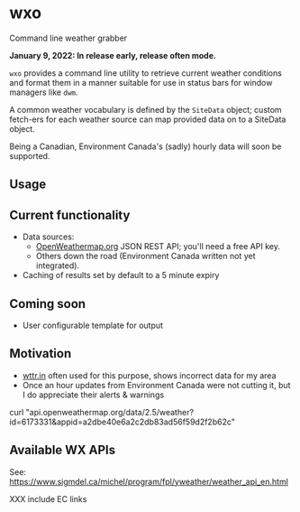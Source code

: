 # wxo
Command line weather grabber

**January 9, 2022: In release early, release often mode.**

`wxo` provides a command line utility to retrieve current weather conditions and
format them in a manner suitable for use in status bars for window managers like
`dwm`. 

A common weather vocabulary is defined by the `SiteData` object; custom fetch-ers
for each weather source can map provided data on to a SiteData object.

Being a Canadian, Environment Canada's (sadly) hourly data will soon be supported.

## Usage


## Current functionality

* Data sources:
    * [OpenWeathermap.org]() JSON REST API; you'll need a free API key.
    * Others down the road (Environment Canada written not yet integrated).
* Caching of results set by default to a 5 minute expiry

## Coming soon

* User configurable template for output

## Motivation

* [wttr.in]() often used for this purpose, shows incorrect data for my area
* Once an hour updates from Environment Canada were not cutting it, but I do appreciate their alerts & warnings

curl "api.openweathermap.org/data/2.5/weather?id=6173331&appid=a2dbe40e6a2c2db83ad56f59d2f2b62c"


## Available WX APIs

See: https://www.sigmdel.ca/michel/program/fpl/yweather/weather_api_en.html

XXX include EC links

